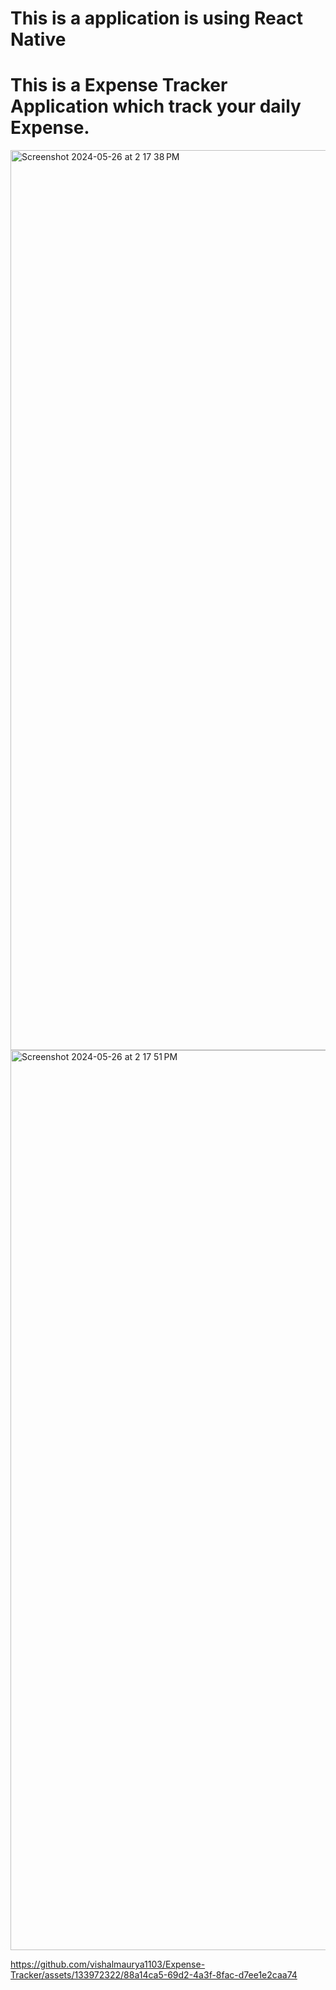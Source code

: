 # This is a application is using React Native
# This is a Expense Tracker Application which track your daily Expense.

<img width="1440" alt="Screenshot 2024-05-26 at 2 17 38 PM" src="https://github.com/vishalmaurya1103/Expense-Tracker/assets/133972322/ac653a66-8950-47c1-8584-7733571a6dc7">

<img width="1440" alt="Screenshot 2024-05-26 at 2 17 51 PM" src="https://github.com/vishalmaurya1103/Expense-Tracker/assets/133972322/12b29ccb-6ea6-4da3-a0e6-6643d6cc9455">

https://github.com/vishalmaurya1103/Expense-Tracker/assets/133972322/88a14ca5-69d2-4a3f-8fac-d7ee1e2caa74
